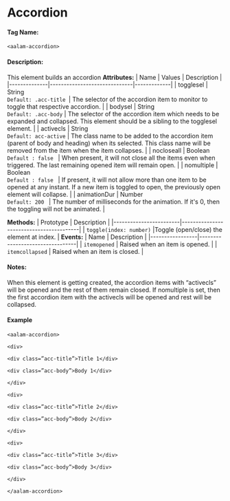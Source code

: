 # Accordion

#### Tag Name:

`<aalam-accordion>`

#### Description:

This element builds an accordion
**Attributes:**
| Name         | Values                       | Description |
|--------------|------------------------------|-------------|
| togglesel    | String<br>`Default: .acc-title `| The selector of the accordion item to monitor to toggle that respective accordion. |
| bodysel      | String<br>`Default: .acc-body`  | The selector of the accordion item which needs to be expanded and collapsed. This element should be a sibling to the togglesel element. |
| activecls    | String<br>`Default: acc-active` | The class name to be added to the accordion item (parent of body and heading) when its selected. This class name will be removed from the item when the item collapses. |
| nocloseall   | Boolean<br>`Default : false `   | When present, it will not close all the items even when triggered. The last remaining opened item will remain open. |
| nomultiple   | Boolean<br>`Default : false `   | If present, it will not allow more than one item to be opened at any instant. If a new item is toggled to open, the previously open element will collapse. |
| animationDur | Number<br>`Default: 200 `       | The number of milliseconds for the animation. If it's 0, then the toggling will not be animated. |

**Methods:**
| Prototype              | Description                             |
|------------------------|-----------------------------------------|
| `toggle(index: number)` |Toggle (open/close) the element at index. |
**Events:**
| Name            | Description                     |
|-----------------|---------------------------------|
| `itemopened`    | Raised when an item is opened.  |
| `itemcollapsed` | Raised when an item is closed.  |
#### Notes:

When this element is getting created, the accordion items with “activecls” will be opened and the rest of them remain closed. If nomultiple is set, then the first accordion item with the activecls will be opened and rest will be collapsed.

#### Example

`<aalam-accordion>`

`<div>`

`<div class=”acc-title”>Title 1</div>`

`<div class=”acc-body”>Body 1</div>`

`</div>`

`<div>`

`<div class=”acc-title”>Title 2</div>`

`<div class=”acc-body”>Body 2</div>`

`</div>`

`<div>`

`<div class=”acc-title”>Title 3</div>`

`<div class=”acc-body”>Body 3</div>`

`</div>`

`</aalam-accordion>`

